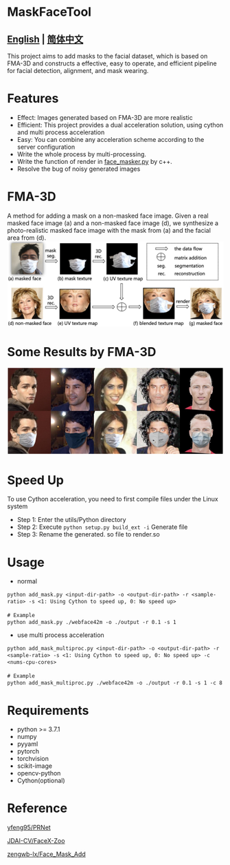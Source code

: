 # MaskFaceTool
[English](README.md) **|** [简体中文](README_CN.md)
---
This project aims to add masks to the facial dataset, which is based on FMA-3D and constructs a effective, easy to operate, and efficient pipeline for facial detection, alignment, and mask wearing.
# Features
* Effect: Images generated based on FMA-3D are more realistic
* Efficient: This project provides a dual acceleration solution, using cython and multi process acceleration
* Easy: You can combine any acceleration scheme according to the server configuration
* Write the whole process by multi-processing.
* Write the function of render in [face_masker.py](face_masker.py) by c++.
* Resolve the bug of noisy generated images

# FMA-3D
A method for adding a mask on a non-masked face image. Given a real masked face image (a) and a non-masked face image (d), we synthesize a photo-realistic masked face image with the mask from (a) and the facial area from (d). 
![image](Data/images/FMA-3D.jpg)

# Some Results by FMA-3D
![image](Data/images/mask-sample.jpg)

# Speed Up
To use Cython acceleration, you need to first compile files under the Linux system
* Step 1: Enter the utils/Python directory
* Step 2: Execute `python setup.py build_ext -i` Generate file
* Step 3: Rename the generated. so file to render.so

# Usage
* normal
``` 
python add_mask.py <input-dir-path> -o <output-dir-path> -r <sample-ratio> -s <1: Using Cython to speed up, 0: No speed up>

# Example
python add_mask.py ./webface42m -o ./output -r 0.1 -s 1
```
* use multi process acceleration 
``` 
python add_mask_multiproc.py <input-dir-path> -o <output-dir-path> -r <sample-ratio> -s <1: Using Cython to speed up, 0: No speed up> -c <nums-cpu-cores>

# Example
python add_mask_multiproc.py ./webface42m -o ./output -r 0.1 -s 1 -c 8
```

# Requirements
* python >= 3.7.1
* numpy
* pyyaml
* pytorch
* torchvision
* scikit-image
* opencv-python
* Cython(optional)


# Reference  
[yfeng95/PRNet](https://github.com/yfeng95/PRNet)

[JDAI-CV/FaceX-Zoo](https://github.com/JDAI-CV/FaceX-Zoo)

[zengwb-lx/Face_Mask_Add](https://github.com/zengwb-lx/Face_Mask_Add)